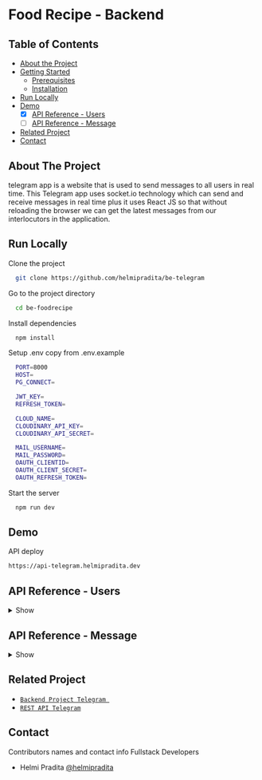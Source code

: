 # Food Recipe - Backend

## Table of Contents

* [About the Project](#about-the-project)
* [Getting Started](#getting-started)
  * [Prerequisites](#prerequisites)
  * [Installation](#installation)
* [Run Locally](https://github.com/helmipradita/be-foodrecipe/edit/main/README.md#run-locally)
* [Demo](https://github.com/helmipradita/be-foodrecipe/edit/main/README.md#demo)
  *  [x] [API Reference - Users](#api-reference---users)
  *  [ ] [API Reference - Message](#api-reference---message)
* [Related Project](#related-project)
* [Contact](#contact)

## About The Project

telegram app is a website that is used to send messages to all users in real time. This Telegram app uses socket.io technology which can send and receive messages in real time plus it uses React JS so that without reloading the browser we can get the latest messages from our interlocutors in the application.

## Run Locally

Clone the project

```bash
  git clone https://github.com/helmipradita/be-telegram
```

Go to the project directory

```bash
  cd be-foodrecipe
```

Install dependencies

```bash
  npm install
```

Setup .env copy from .env.example

```bash
  PORT=8000
  HOST=
  PG_CONNECT=

  JWT_KEY=
  REFRESH_TOKEN=

  CLOUD_NAME=
  CLOUDINARY_API_KEY=
  CLOUDINARY_API_SECRET=

  MAIL_USERNAME=
  MAIL_PASSWORD=
  OAUTH_CLIENTID=
  OAUTH_CLIENT_SECRET=
  OAUTH_REFRESH_TOKEN=
```

Start the server

```bash
  npm run dev
```

## Demo

API deploy 

```bash
https://api-telegram.helmipradita.dev
```

## API Reference - Users

<details>
<summary>Show</summary>
<br>

#### Register

```
  POST /users/register
```

Field body form

| Field      | Type     | Description                     |
| :--------- | :------- | :------------------------------ |
| `name` | `string` | **Required**. name          |
| `email`    | `string` | **Required**. with format email |
| `password` | `string` | **Required**. password          |

Response 200

```json
{
  "success": true,
  "statusCode": 200,
  "data": {
    "email": "helmitest123@gmail.com"
  },
  "message": "register success please check your email"
}
```

#### Login

```
  POST /users/login
```

Field body form

| Field      | Type     | Description                     |
| :--------- | :------- | :------------------------------ |
| `email`    | `string` | **Required**. with format email |
| `password` | `string` | **Required**. password          |

Response 200

```json
{
  "success": true,
  "statusCode": 200,
  "data": {
    "id": "7d31d6e5-acbb-450e-8f81-966b91788b69",
    "username": "Helmi Pradita",
    "email": "helmipraditaa@gmail.com",
    "photo": "https://res.cloudinary.com/dnu5su7ft/image/upload/v1674072858/telegram-app/Group_1233_zwi1oy.png",
    "token": "eyJhbGciOiJIUzI1NiIsInR5cCI6IkpXVCJ9.eyJpZCI6IjdkMzFkNmU1LWFjYmItNDUwZS04ZjgxLTk2NmI5MTc4OGI2OSIsInVzZXJuYW1lIjoiSGVsbWkgUHJhZGl0YSIsImVtYWlsIjoiaGVsbWlwcmFkaXRhYUBnbWFpbC5jb20iLCJpYXQiOjE2NzQ0MzA5NTUsImV4cCI6MTY3NDQzNDU1NX0.DZ0MfjPAL_blE1Hd_c6BQy7Y7kDZxLJZ897FztYRNzc",
    "refreshToken": "eyJhbGciOiJIUzI1NiIsInR5cCI6IkpXVCJ9.eyJpZCI6IjdkMzFkNmU1LWFjYmItNDUwZS04ZjgxLTk2NmI5MTc4OGI2OSIsInVzZXJuYW1lIjoiSGVsbWkgUHJhZGl0YSIsImVtYWlsIjoiaGVsbWlwcmFkaXRhYUBnbWFpbC5jb20iLCJpYXQiOjE2NzQ0MzA5NTUsImV4cCI6MTY3NDUxNzM1NX0.vDJ6FTYxSRV-OyQUG-iperinVnxG1WBdL9BGUFJnAqc"
  },
  "message": "login success"
}
```

#### Edit profile user

```
  PUT /user/profile
```

Field auth

| Field    | Type     | Description                             |
| :------- | :------- | :-------------------------------------- |
| `bearer` | `string` | **Required**. token from response login |

Field body form

| Field      | Type     | Description            |
| :--------- | :------- | :--------------------- |
| `name` | `string` | **Required**. name |
| `email`     | `string` | **Required**. city     |
| `photo`    | `file`   | **Required**. photo    |

Response 200

```json
{
  "success": true,
  "statusCode": 200,
  "data": {
    "id": "7d31d6e5-acbb-450e-8f81-966b91788b69",
    "email": "helmipraditaa@gmail.com",
    "photo": "https://res.cloudinary.com/dnu5su7ft/image/upload/v1674072858/telegram-app/Group_1233_zwi1oy.png"
  },
  "message": "update data users success"
}
```

#### Get all users

```
  GET /users/all
```

Response 200

```json
{
  "success": true,
  "statusCode": 200,
  "data": [
    {
      "id": "c6ccebf5-99dc-4851-b910-4b40075d7739",
      "username": "halo helmi",
      "email": "halo@gmail.com",
      "password": "$2a$10$5xP2gEbwZeJjTKJls8xV3.vhkNwb7Fzbced4hTQwf6bVxgcgvZs4u",
      "photo": "https://res.cloudinary.com/dnu5su7ft/image/upload/v1672552579/default_profile.png"
    },
    {
      "id": "496f43b2-b462-4279-a340-18cbead5a092",
      "username": "Helmi 1",
      "email": "helmi1@gmail.com",
      "password": "$2a$10$qkIckXl/bwtNR71UJjHBzenCur9ZW9Ui7gq6Jif3SS38fCfM6eu6e",
      "photo": "https://res.cloudinary.com/dnu5su7ft/image/upload/v1672552579/default_profile.png"
    },
    {
      "id": "d20daaf7-4f7c-427a-b466-939c3c049db6",
      "username": "heihelmi",
      "email": "heihelmi@gmail.com",
      "password": "$2a$10$mP3LlKY3HDuONX7xiwhBt.DA0rG9k4MlpyziqXP6dERDlSaU6MHLi",
      "photo": "https://res.cloudinary.com/dnu5su7ft/image/upload/v1672552579/default_profile.png"
    },
    {
      "id": "b0230f6f-27d3-4f20-82d5-068ea43da40d",
      "username": "Helmi test",
      "email": "helmitest@gmail.com",
      "password": "$2a$10$sMHDtMGsTpqfWiVyDOICEOIJ12ZUGmty4VlvOYekTmn5HtsAaDvaW",
      "photo": "https://res.cloudinary.com/dnu5su7ft/image/upload/v1672552579/default_profile.png"
    },
    {
      "id": "85e853bc-b097-4a56-912d-7ee05b6bcf5f",
      "username": "Pradita",
      "email": "pradita@gmail.com",
      "password": "$2a$10$sMnkuN8fmCck6j9ZIybzbuV5zeA2RmX9MOCr7w3UB5Pytql9BauLq",
      "photo": "https://res.cloudinary.com/dnu5su7ft/image/upload/v1674072865/telegram-app/Mask_Group_meywk9.png"
    },
    {
      "id": "79ef4609-6f77-4fd8-9582-12dc011c79f5",
      "username": "Rizky",
      "email": "rizky@gmail.com",
      "password": "$2a$10$u8cdWL4UpFEH0nBxZbb9Ue4JnP9qcRSs3M5ogFncFw2Jd4yfR9tBC",
      "photo": "https://res.cloudinary.com/dnu5su7ft/image/upload/v1672552579/default_profile.png"
    },
    {
      "id": "ddeb07d9-e6b3-49ee-8341-4d269c180c0b",
      "username": "Rizky baru",
      "email": "rizkybaru@gmail.com",
      "password": "$2a$10$wCbUI1fhjkrJt7VBk1cdMOMRJp.U/HoJgdPQDVb7ue2Ujg6ya9Hwm",
      "photo": "https://res.cloudinary.com/dnu5su7ft/image/upload/v1672552579/default_profile.png"
    },
    {
      "id": "faae0509-e79a-4329-9bbc-1aa83b55ecae",
      "username": "rizkys",
      "email": "rizkys@gmail.com",
      "password": "$2a$10$j00JpEFrpBmmZdobHPbDI.UfMHc7Udwb768g5D6v1x/u5FTLWeUWa",
      "photo": "https://res.cloudinary.com/dnu5su7ft/image/upload/v1672552579/default_profile.png"
    },
    {
      "id": "0fa90151-8ca9-455a-900f-4534831cd211",
      "username": "Pradita",
      "email": "pradita1@gmail.com",
      "password": "$2a$10$i/qDURkDgou77o8CG3FQc.MSyv3SBqbAHmXHAYI1cQmn2IJ5QVv6C",
      "photo": "https://res.cloudinary.com/dnu5su7ft/image/upload/v1672552579/default_profile.png"
    },
    {
      "id": "e6c45bfb-76bc-4018-aa99-7db30deaab9b",
      "username": "Helmi 2",
      "email": "helmi2@gmail.com",
      "password": "$2a$10$jJ8FGw/M3L/VZU/WTVTrgey9c000FsflsNqVce1IF0A425gwxZZcm",
      "photo": "https://res.cloudinary.com/dnu5su7ft/image/upload/v1672552579/default_profile.png"
    },
    {
      "id": "10421a3d-0d6e-49d0-b8e6-04df33057c36",
      "username": "rizky",
      "email": "rizkysyahputra14045@gmail.com",
      "password": "$2a$10$lFVnCxiNWnhBjDmiv5RO7uE8CYSjFEnHVh0TNP3DlRhgY9TZhqi9u",
      "photo": "https://res.cloudinary.com/dnu5su7ft/image/upload/v1672552579/default_profile.png"
    },
    {
      "id": "548cb5ec-d19d-4cff-bec3-c501f76bb2b4",
      "username": "Hasanah",
      "email": "hasanaharumprimasari@gmail.com",
      "password": "$2a$10$iaZGCUmWIkRP37/VKwwrletHRS41DXGhghV/JBAV67uzJvuZ6xZQO",
      "photo": "https://res.cloudinary.com/dnu5su7ft/image/upload/v1672552579/default_profile.png"
    },
    {
      "id": "a26ed862-4853-457c-9717-34a51f098083",
      "username": "undefined",
      "email": "helmitest123@gmail.com",
      "password": "$2a$10$cgeI8mDXpFkEDYP6CU3cy.vP7Q3.JKSoWsc3t9FcbvcU2A5G1HAsS",
      "photo": "https://res.cloudinary.com/dnu5su7ft/image/upload/v1672552579/default_profile.png"
    },
    {
      "id": "7d31d6e5-acbb-450e-8f81-966b91788b69",
      "username": "undefined",
      "email": "helmipraditaa@gmail.com",
      "password": "$2a$10$Xha272UXuSX9CdfcrXxej.woW3eqZGqlhstEFVghwk/Hb3/AM8G/e",
      "photo": "https://res.cloudinary.com/dnu5su7ft/image/upload/v1674072858/telegram-app/Group_1233_zwi1oy.png"
    }
  ],
  "message": "get all users success"
}
```

#### Get all By id users

```
  GET /users/:id
```

Field auth

| Field    | Type     | Description                             |
| :------- | :------- | :-------------------------------------- |
| `bearer` | `string` | **Required**. token from response login |

Response 200

```json
{
  "success": true,
  "statusCode": 200,
  "data": [
    {
      "id": "c6ccebf5-99dc-4851-b910-4b40075d7739",
      "username": "halo helmi",
      "email": "halo@gmail.com",
      "password": "$2a$10$5xP2gEbwZeJjTKJls8xV3.vhkNwb7Fzbced4hTQwf6bVxgcgvZs4u",
      "photo": "https://res.cloudinary.com/dnu5su7ft/image/upload/v1672552579/default_profile.png"
    },
    {
      "id": "496f43b2-b462-4279-a340-18cbead5a092",
      "username": "Helmi 1",
      "email": "helmi1@gmail.com",
      "password": "$2a$10$qkIckXl/bwtNR71UJjHBzenCur9ZW9Ui7gq6Jif3SS38fCfM6eu6e",
      "photo": "https://res.cloudinary.com/dnu5su7ft/image/upload/v1672552579/default_profile.png"
    },
    {
      "id": "d20daaf7-4f7c-427a-b466-939c3c049db6",
      "username": "heihelmi",
      "email": "heihelmi@gmail.com",
      "password": "$2a$10$mP3LlKY3HDuONX7xiwhBt.DA0rG9k4MlpyziqXP6dERDlSaU6MHLi",
      "photo": "https://res.cloudinary.com/dnu5su7ft/image/upload/v1672552579/default_profile.png"
    },
    {
      "id": "b0230f6f-27d3-4f20-82d5-068ea43da40d",
      "username": "Helmi test",
      "email": "helmitest@gmail.com",
      "password": "$2a$10$sMHDtMGsTpqfWiVyDOICEOIJ12ZUGmty4VlvOYekTmn5HtsAaDvaW",
      "photo": "https://res.cloudinary.com/dnu5su7ft/image/upload/v1672552579/default_profile.png"
    },
    {
      "id": "85e853bc-b097-4a56-912d-7ee05b6bcf5f",
      "username": "Pradita",
      "email": "pradita@gmail.com",
      "password": "$2a$10$sMnkuN8fmCck6j9ZIybzbuV5zeA2RmX9MOCr7w3UB5Pytql9BauLq",
      "photo": "https://res.cloudinary.com/dnu5su7ft/image/upload/v1674072865/telegram-app/Mask_Group_meywk9.png"
    },
    {
      "id": "79ef4609-6f77-4fd8-9582-12dc011c79f5",
      "username": "Rizky",
      "email": "rizky@gmail.com",
      "password": "$2a$10$u8cdWL4UpFEH0nBxZbb9Ue4JnP9qcRSs3M5ogFncFw2Jd4yfR9tBC",
      "photo": "https://res.cloudinary.com/dnu5su7ft/image/upload/v1672552579/default_profile.png"
    },
    {
      "id": "ddeb07d9-e6b3-49ee-8341-4d269c180c0b",
      "username": "Rizky baru",
      "email": "rizkybaru@gmail.com",
      "password": "$2a$10$wCbUI1fhjkrJt7VBk1cdMOMRJp.U/HoJgdPQDVb7ue2Ujg6ya9Hwm",
      "photo": "https://res.cloudinary.com/dnu5su7ft/image/upload/v1672552579/default_profile.png"
    },
    {
      "id": "faae0509-e79a-4329-9bbc-1aa83b55ecae",
      "username": "rizkys",
      "email": "rizkys@gmail.com",
      "password": "$2a$10$j00JpEFrpBmmZdobHPbDI.UfMHc7Udwb768g5D6v1x/u5FTLWeUWa",
      "photo": "https://res.cloudinary.com/dnu5su7ft/image/upload/v1672552579/default_profile.png"
    },
    {
      "id": "0fa90151-8ca9-455a-900f-4534831cd211",
      "username": "Pradita",
      "email": "pradita1@gmail.com",
      "password": "$2a$10$i/qDURkDgou77o8CG3FQc.MSyv3SBqbAHmXHAYI1cQmn2IJ5QVv6C",
      "photo": "https://res.cloudinary.com/dnu5su7ft/image/upload/v1672552579/default_profile.png"
    },
    {
      "id": "e6c45bfb-76bc-4018-aa99-7db30deaab9b",
      "username": "Helmi 2",
      "email": "helmi2@gmail.com",
      "password": "$2a$10$jJ8FGw/M3L/VZU/WTVTrgey9c000FsflsNqVce1IF0A425gwxZZcm",
      "photo": "https://res.cloudinary.com/dnu5su7ft/image/upload/v1672552579/default_profile.png"
    },
    {
      "id": "10421a3d-0d6e-49d0-b8e6-04df33057c36",
      "username": "rizky",
      "email": "rizkysyahputra14045@gmail.com",
      "password": "$2a$10$lFVnCxiNWnhBjDmiv5RO7uE8CYSjFEnHVh0TNP3DlRhgY9TZhqi9u",
      "photo": "https://res.cloudinary.com/dnu5su7ft/image/upload/v1672552579/default_profile.png"
    },
    {
      "id": "548cb5ec-d19d-4cff-bec3-c501f76bb2b4",
      "username": "Hasanah",
      "email": "hasanaharumprimasari@gmail.com",
      "password": "$2a$10$iaZGCUmWIkRP37/VKwwrletHRS41DXGhghV/JBAV67uzJvuZ6xZQO",
      "photo": "https://res.cloudinary.com/dnu5su7ft/image/upload/v1672552579/default_profile.png"
    },
    {
      "id": "a26ed862-4853-457c-9717-34a51f098083",
      "username": "undefined",
      "email": "helmitest123@gmail.com",
      "password": "$2a$10$cgeI8mDXpFkEDYP6CU3cy.vP7Q3.JKSoWsc3t9FcbvcU2A5G1HAsS",
      "photo": "https://res.cloudinary.com/dnu5su7ft/image/upload/v1672552579/default_profile.png"
    }
  ],
  "message": "get all users success"
}
```


</details>

## API Reference - Message

<details>
<summary>Show</summary>
<br>

#### get all recipes

```
  GET /recipes/all
```

Response 200

```json
{
  "success": true,
  "statusCode": 200,
  "data": [
    {
      "id": "825057b5-7f1a-495e-86a0-329e2e9ee94e",
      "title": "Nasi Goreng",
      "ingredients": "Nasi putih, Bawang putih, Minyak Goreng, Penyedap rasa",
      "photo": "http://res.cloudinary.com/dnu5su7ft/image/upload/v1673501227/foodrecipe/gxucm71tmnpsedjlhgcc.jpg",
      "videos": "youtube.com",
      "user_id": "3d3c5f0c-1733-491a-baa6-c5990d1b2eb2",
      "author": "Helmi Pradita pradita",
      "created_at": "tuesday  , 10 January   2023",
      "updated_at": "thursday , 12 January   2023"
    },
    {
      "id": "f3b5229f-2caa-45cd-aa8b-77ade69a7e46",
      "title": "Soto ayam",
      "ingredients": "Bumbu soto instant, ayam goreng di suwir kecil kecil, telur rebus",
      "photo": "http://res.cloudinary.com/dnu5su7ft/image/upload/v1673501269/foodrecipe/u6bi7xhbt7xixhethfcw.jpg",
      "videos": "youtube.com",
      "user_id": "3d3c5f0c-1733-491a-baa6-c5990d1b2eb2",
      "author": "Helmi Pradita pradita",
      "created_at": "tuesday  , 10 January   2023",
      "updated_at": "thursday , 12 January   2023"
    },
    {
      "id": "978dcc2b-f787-44d2-bce8-dd9b6e9ff4d4",
      "title": "Kare ayam",
      "ingredients": "Bumbu kare ayam, minyak goreng, ayam rebus",
      "photo": "http://res.cloudinary.com/dnu5su7ft/image/upload/v1673501316/foodrecipe/kb7awormojvfoasggepx.png",
      "videos": "youtube.com",
      "user_id": "3d3c5f0c-1733-491a-baa6-c5990d1b2eb2",
      "author": "Helmi Pradita pradita",
      "created_at": "tuesday  , 10 January   2023",
      "updated_at": "thursday , 12 January   2023"
    },
    {
      "id": "c79762f0-4dfb-46f3-bd3b-17c62f9ccfb1",
      "title": "Salad ",
      "ingredients": "Tomat, buncis, kentag bawang putih\r\nGula, Garam",
      "photo": "http://res.cloudinary.com/dnu5su7ft/image/upload/v1673501163/foodrecipe/vzdh9u3mixqpoozef08u.png",
      "videos": "youtube.com",
      "user_id": "3d3c5f0c-1733-491a-baa6-c5990d1b2eb2",
      "author": "Helmi Pradita pradita",
      "created_at": "wednesday, 11 January   2023",
      "updated_at": "thursday , 12 January   2023"
    }
  ],
  "message": "get recipes success",
  "pagination": {
    "currentPage": 1,
    "limit": 4,
    "totalData": 9,
    "totalPage": 3
  }
}
```

#### Add recipes

```
  POST /recipes
```

Field auth

| Field   | Type     | Description                            |
| :------ | :------- | :------------------------------------- |
| `bearer` | `string` | **Required**. token from response login        |

Field body form

| Field   | Type     | Description                            |
| :------ | :------- | :------------------------------------- |
| `title` | `string` | **Required**. title        |
| `ingredients`   | `string` | **Required**. ingredients |
| `videos`   | `string` | **Required**. videos |
| `photo`   | `string` | **Required**. photo |

Response 200

```json
{
  "success": true,
  "statusCode": 200,
  "data": {
    "id": "dddfe2ee-3688-4e68-b73f-32bf66661732",
    "title": "Insert baru 7",
    "ingredients": "Tepung terigu",
    "videos": "youtube.com",
    "user_id": "34224357-1a26-4e09-8e97-898a4ad66af9",
    "photo": "http://res.cloudinary.com/dnu5su7ft/image/upload/v1673915955/foodrecipe/rt9fe46qkeqffqebxc0c.jpg"
  },
  "message": "insert recipe success"
}
```

#### Get my recipes

```
  GET /recipes
```
Field auth

| Field   | Type     | Description                            |
| :------ | :------- | :------------------------------------- |
| `bearer` | `string` | **Required**. token from response login        |

Response 200

```json
{
  "success": true,
  "statusCode": 200,
  "data": [
    {
      "id": "dddfe2ee-3688-4e68-b73f-32bf66661732",
      "title": "Insert baru 7",
      "ingredients": "Tepung terigu",
      "photo": "http://res.cloudinary.com/dnu5su7ft/image/upload/v1673915955/foodrecipe/rt9fe46qkeqffqebxc0c.jpg",
      "videos": "youtube.com",
      "user_id": "34224357-1a26-4e09-8e97-898a4ad66af9",
      "author": "Helmi Pradita update",
      "created_at": "tuesday  , 17 January   2023",
      "updated_at": "tuesday  , 17 January   2023"
    }
  ],
  "message": "get data recipes success"
}
```

#### Detail recipes by id

```
  GET /recipes/dddfe2ee-3688-4e68-b73f-32bf66661732
```
Field auth

| Field   | Type     | Description                            |
| :------ | :------- | :------------------------------------- |
| `bearer` | `string` | **Required**. token from response login        |


Response 200

```json
{
  "success": true,
  "statusCode": 200,
  "data": {
    "id": "c79762f0-4dfb-46f3-bd3b-17c62f9ccfb1",
    "title": "Salad ",
    "ingredients": "Tomat, buncis, kentag bawang putih\r\nGula, Garam",
    "photo": "http://res.cloudinary.com/dnu5su7ft/image/upload/v1673501163/foodrecipe/vzdh9u3mixqpoozef08u.png",
    "videos": "youtube.com",
    "user_id": "3d3c5f0c-1733-491a-baa6-c5990d1b2eb2",
    "author": "Helmi Pradita pradita",
    "created_at": "wednesday, 11 January   2023",
    "updated_at": "thursday , 12 January   2023"
  },
  "message": "get data recipes success"
}
```

#### Edit recipes

```
  PUT /recipes/dddfe2ee-3688-4e68-b73f-32bf66661732
```

Field auth

| Field   | Type     | Description                            |
| :------ | :------- | :------------------------------------- |
| `bearer` | `string` | **Required**. token from response login        |

Field body form

| Field   | Type     | Description                            |
| :------ | :------- | :------------------------------------- |
| `title` | `string` | **Required**. title        |
| `ingredients`   | `string` | **Required**. ingredients |
| `videos`   | `string` | **Required**. videos |
| `photo`   | `string` | **Required**. photo |

Field body form

| Field      | Type     | Description                     |
| :--------- | :------- | :------------------------------ |
| `email`    | `string` | **Required**. with format email |
| `password` | `string` | **Required**. password          |

Response 200

```json
{
  "success": true,
  "statusCode": 200,
  "data": {
    "id": "dddfe2ee-3688-4e68-b73f-32bf66661732",
    "title": "Insert baru 1 update1",
    "ingredients": "Tepung update",
    "videos": "youtube.com update",
    "photo": "http://res.cloudinary.com/dnu5su7ft/image/upload/v1673916081/foodrecipe/fyoqygiqegyye7t6stce.jpg"
  },
  "message": "Edit recipe success"
}
```

#### Delete recipes

```
  DELETE /recipes/0a93d647-4318-4c7f-bc00-08549aac80ba
```

Field auth

| Field    | Type     | Description                             |
| :------- | :------- | :-------------------------------------- |
| `bearer` | `string` | **Required**. token from response login |

Response 200

```json
{
  "success": true,
  "statusCode": 200,
  "message": "delete recipe success"
}
```

</details>

## Related Project
* [`Backend Project Telegram `](https://github.com/helmipradita/be-telegram)
* [`REST API Telegram`](https://api-telegram.helmipradita.dev)

## Contact

Contributors names and contact info Fullstack Developers

* Helmi Pradita [@helmipradita](https://github.com/helmipradita)
